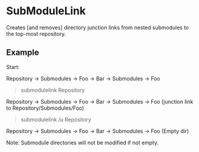SubModuleLink
=============

Creates [and removes] directory junction links from nested submodules to the top-most repository.

Example
-------

Start:

  Repository
    -> Submodules
      -> Foo
      -> Bar
        -> Submodules
          -> Foo

> submodulelink Repository

  Repository
    -> Submodules
      -> Foo
      -> Bar
        -> Submodules
          -> Foo (junction link to Repository/Submodules/Foo)

> submodulelink /u Repository

  Repository
    -> Submodules
      -> Foo
      -> Bar
        -> Submodules
          -> Foo (Empty dir)

        
Note: Submodule directories will not be modified if not empty.

  
